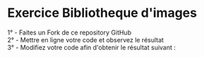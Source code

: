 # Exercice Bibliotheque d'images  

1° - Faites un Fork de ce repository GitHub  
2° - Mettre en ligne votre code et observez le résultat  
3° - Modifiez votre code afin d'obtenir le résultat suivant :  
